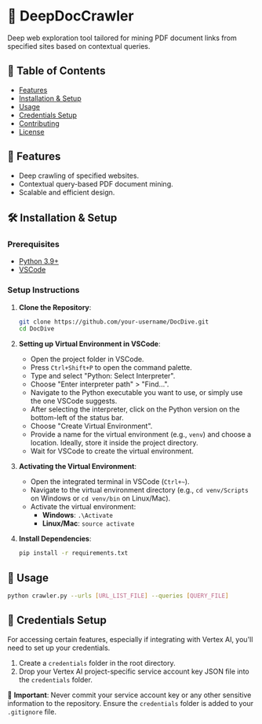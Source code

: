 # 📜 DeepDocCrawler 
Deep web exploration tool tailored for mining PDF document links from specified sites based on contextual queries.

## 📌 Table of Contents
- [Features](#features)
- [Installation & Setup](#installation--setup)
- [Usage](#usage)
- [Credentials Setup](#credentials-setup)
- [Contributing](#contributing)
- [License](#license)

## 🌟 Features

- Deep crawling of specified websites.
- Contextual query-based PDF document mining.
- Scalable and efficient design.

## 🛠 Installation & Setup

### Prerequisites
- [Python 3.9+](https://www.python.org/downloads/)
- [VSCode](https://code.visualstudio.com/)

### Setup Instructions
1. **Clone the Repository**:
    ```bash
    git clone https://github.com/your-username/DocDive.git
    cd DocDive
    ```

2. **Setting up Virtual Environment in VSCode**:
    - Open the project folder in VSCode.
    - Press `Ctrl+Shift+P` to open the command palette.
    - Type and select "Python: Select Interpreter".
    - Choose "Enter interpreter path" > "Find...".
    - Navigate to the Python executable you want to use, or simply use the one VSCode suggests.
    - After selecting the interpreter, click on the Python version on the bottom-left of the status bar.
    - Choose "Create Virtual Environment".
    - Provide a name for the virtual environment (e.g., `venv`) and choose a location. Ideally, store it inside the project directory.
    - Wait for VSCode to create the virtual environment.

3. **Activating the Virtual Environment**:
    - Open the integrated terminal in VSCode (`Ctrl+~`).
    - Navigate to the virtual environment directory (e.g., `cd venv/Scripts` on Windows or `cd venv/bin` on Linux/Mac).
    - Activate the virtual environment:
        - **Windows**: `.\Activate`
        - **Linux/Mac**: `source activate`

4. **Install Dependencies**:
    ```bash
    pip install -r requirements.txt
    ```

## 🚀 Usage

```bash
python crawler.py --urls [URL_LIST_FILE] --queries [QUERY_FILE]
```

## 🔐 Credentials Setup

For accessing certain features, especially if integrating with Vertex AI, you'll need to set up your credentials.

1. Create a `credentials` folder in the root directory.
2. Drop your Vertex AI project-specific service account key JSON file into the `credentials` folder.

🚫 **Important**: Never commit your service account key or any other sensitive information to the repository. Ensure the `credentials` folder is added to your `.gitignore` file.